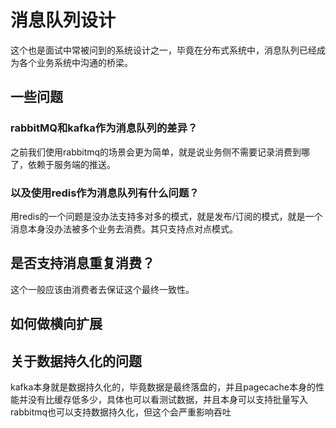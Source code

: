 # 消息队列设计
这个也是面试中常被问到的系统设计之一，毕竟在分布式系统中，消息队列已经成为各个业务系统中沟通的桥梁。

## 一些问题
### rabbitMQ和kafka作为消息队列的差异？
之前我们使用rabbitmq的场景会更为简单，就是说业务侧不需要记录消费到哪了，依赖于服务端的推送。

### 以及使用redis作为消息队列有什么问题？
用redis的一个问题是没办法支持多对多的模式，就是发布/订阅的模式，就是一个消息本身没办法被多个业务去消费。其只支持点对点模式。

## 是否支持消息重复消费？
这个一般应该由消费者去保证这个最终一致性。

## 如何做横向扩展


## 关于数据持久化的问题
kafka本身就是数据持久化的，毕竟数据是最终落盘的，并且pagecache本身的性能并没有比缓存低多少，具体也可以看测试数据，并且本身可以支持批量写入
rabbitmq也可以支持数据持久化，但这个会严重影响吞吐